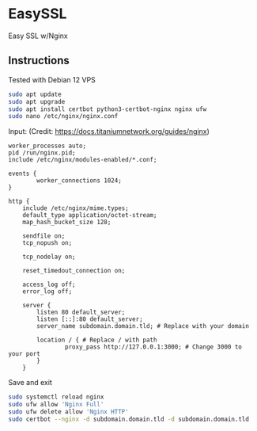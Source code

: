 # EasySSL
Easy SSL w/Nginx

## Instructions
Tested with Debian 12 VPS
```sh
sudo apt update
sudo apt upgrade
sudo apt install certbot python3-certbot-nginx nginx ufw
sudo nano /etc/nginx/nginx.conf
```
Input: (Credit: https://docs.titaniumnetwork.org/guides/nginx)
```nginx
worker_processes auto;
pid /run/nginx.pid;
include /etc/nginx/modules-enabled/*.conf;

events {
        worker_connections 1024;
}

http {
    include /etc/nginx/mime.types;
    default_type application/octet-stream;
    map_hash_bucket_size 128;

    sendfile on;
    tcp_nopush on;

    tcp_nodelay on;

    reset_timedout_connection on;

    access_log off;
    error_log off;

    server {
        listen 80 default_server;
        listen [::]:80 default_server;
        server_name subdomain.domain.tld; # Replace with your domain

        location / { # Replace / with path
                proxy_pass http://127.0.0.1:3000; # Change 3000 to your port
        }
    }
```
Save and exit
```sh
sudo systemctl reload nginx
sudo ufw allow 'Nginx Full'
sudo ufw delete allow 'Nginx HTTP'
sudo certbot --nginx -d subdomain.domain.tld -d subdomain.domain.tld
```

